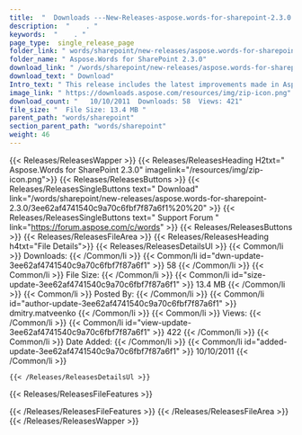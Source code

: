 ```yaml
---
title:  "  Downloads ---New-Releases-aspose.words-for-sharepoint-2.3.0 . " 
description:  "    . " 
keywords:  "    . " 
page_type:  single_release_page
folder_link: " words/sharepoint/new-releases/aspose.words-for-sharepoint-2.3.0/"
folder_name: " Aspose.Words for SharePoint 2.3.0"
download_link: " /words/sharepoint/new-releases/aspose.words-for-sharepoint-2.3.0/3ee62af4741540c9a70c6fbf7f87a6f1"
download_text: " Download"
Intro_text: " This release includes the latest improvements made in Aspose.Words. Aspose.Words..."
image_link: " https://downloads.aspose.com/resources/img/zip-icon.png"
download_count: "   10/10/2011  Downloads: 58  Views: 421"
file_size: "  File Size: 13.4 MB "
parent_path: "words/sharepoint"
section_parent_path: "words/sharepoint"
weight: 46 
---
```


{{< Releases/ReleasesWapper >}}
  {{< Releases/ReleasesHeading H2txt=" Aspose.Words for SharePoint 2.3.0" imagelink="/resources/img/zip-icon.png">}}
  {{< Releases/ReleasesButtons >}}
    {{< Releases/ReleasesSingleButtons text=" Download" link="/words/sharepoint/new-releases/aspose.words-for-sharepoint-2.3.0/3ee62af4741540c9a70c6fbf7f87a6f1%20%20" >}}
    {{< Releases/ReleasesSingleButtons text=" Support Forum " link="https://forum.aspose.com/c/words" >}}
  {{< Releases/ReleasesButtons >}}
  {{< Releases/ReleasesFileArea >}}
    {{< Releases/ReleasesHeading h4txt="File Details">}}
    {{< Releases/ReleasesDetailsUl >}}
            {{< Common/li  >}} Downloads: {{< /Common/li >}} 
      {{< Common/li id="dwn-update-3ee62af4741540c9a70c6fbf7f87a6f1" >}} 58 {{< /Common/li >}} 
      {{< Common/li  >}} File Size: {{< /Common/li >}} 
      {{< Common/li id="size-update-3ee62af4741540c9a70c6fbf7f87a6f1" >}} 13.4 MB {{< /Common/li >}} 
      {{< Common/li  >}} Posted By: {{< /Common/li >}} 
      {{< Common/li id="author-update-3ee62af4741540c9a70c6fbf7f87a6f1" >}} dmitry.matveenko {{< /Common/li >}} 
      {{< Common/li  >}} Views: {{< /Common/li >}} 
      {{< Common/li id="view-update-3ee62af4741540c9a70c6fbf7f87a6f1" >}} 422 {{< /Common/li >}} 
      {{< Common/li  >}} Date Added: {{< /Common/li >}} 
      {{< Common/li id="added-update-3ee62af4741540c9a70c6fbf7f87a6f1" >}} 10/10/2011 {{< /Common/li >}} 

    {{< /Releases/ReleasesDetailsUl >}}

  {{< Releases/ReleasesFileFeatures >}}
      
  {{< /Releases/ReleasesFileFeatures >}}
 {{< /Releases/ReleasesFileArea >}}
{{< /Releases/ReleasesWapper >}}



